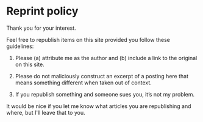 # Reprint policy

Thank you for your interest.

Feel free to republish items on this site provided you follow these guidelines:

1. Please (a) attribute me as the author and (b) include a link to the original on this site.

3. Please do not maliciously construct an excerpt of a posting here that means something different when taken out of context.

4. If you republish something and someone sues you, it’s not my problem.

It would be nice if you let me know what articles you are republishing and where, but I'll leave that to you.


